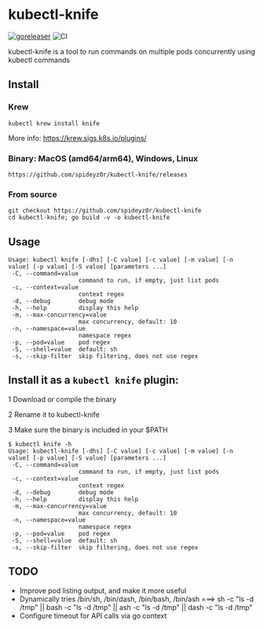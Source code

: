 # kubectl-knife
[![goreleaser](https://github.com/spideyz0r/kubectl-knife/actions/workflows/release.yml/badge.svg)](https://github.com/spideyz0r/kubectl-knife/actions/workflows/release.yml) ![CI](https://github.com/spideyz0r/kubectl-knife/workflows/gotester/badge.svg)

kubectl-knife is a tool to run commands on multiple pods concurrently using kubectl commands

## Install

### Krew
```
kubectl krew install knife
```
More info: https://krew.sigs.k8s.io/plugins/

### Binary: MacOS (amd64/arm64), Windows, Linux
```
https://github.com/spideyz0r/kubectl-knife/releases
```
### From source
```
git checkout https://github.com/spideyz0r/kubectl-knife
cd kubectl-knife; go build -v -o kubectl-knife
```

## Usage
```
Usage: kubectl knife [-dhs] [-C value] [-c value] [-m value] [-n value] [-p value] [-S value] [parameters ...]
 -C, --command=value
                    command to run, if empty, just list pods
 -c, --context=value
                    context regex
 -d, --debug        debug mode
 -h, --help         display this help
 -m, --max-concurrency=value
                    max concurrency, default: 10
 -n, --namespace=value
                    namespace regex
 -p, --pod=value    pod regex
 -S, --shell=value  default: sh
 -s, --skip-filter  skip filtering, does not use regex
```

## Install it as a `kubectl knife` plugin:
1 Download or compile the binary

2 Rename it to kubectl-knife

3 Make sure the binary is included in your $PATH

```
$ kubectl knife -h
Usage: kubectl-knife [-dhs] [-C value] [-c value] [-m value] [-n value] [-p value] [-S value] [parameters ...]
 -C, --command=value
                    command to run, if empty, just list pods
 -c, --context=value
                    context regex
 -d, --debug        debug mode
 -h, --help         display this help
 -m, --max-concurrency=value
                    max concurrency, default: 10
 -n, --namespace=value
                    namespace regex
 -p, --pod=value    pod regex
 -S, --shell=value  default: sh
 -s, --skip-filter  skip filtering, does not use regex
```

## TODO
- Improve pod listing output, and make it more useful
- Dynamically tries /bin/sh, /bin/dash, /bin/bash, /bin/ash ===> sh -c "ls -d /tmp" || bash -c "ls -d /tmp" || ash -c "ls -d /tmp"  || dash -c "ls -d /tmp"
- Configure timeout for API calls via go context

